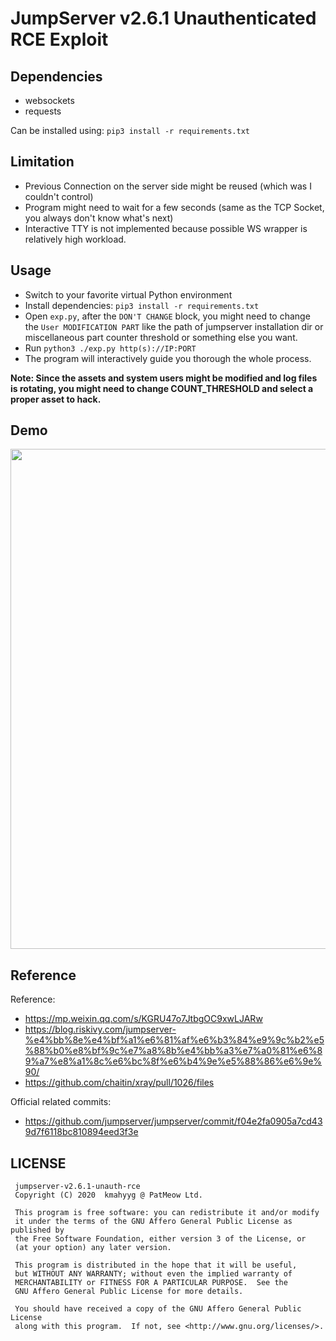 # JumpServer v2.6.1 Unauthenticated RCE Exploit

## Dependencies

- websockets
- requests

Can be installed using: `pip3 install -r requirements.txt`

## Limitation

- Previous Connection on the server side might be reused (which was I couldn't control)
- Program might need to wait for a few seconds (same as the TCP Socket, you always don't know what's next)
- Interactive TTY is not implemented because possible WS wrapper is relatively high workload.

## Usage

- Switch to your favorite virtual Python environment
- Install dependencies: `pip3 install -r requirements.txt`
- Open `exp.py`, after the `DON'T CHANGE` block, you might need to change the `User MODIFICATION PART` like the path of jumpserver installation dir or miscellaneous part counter threshold or something else you want.
- Run `python3 ./exp.py http(s)://IP:PORT`
- The program will interactively guide you thorough the whole process.

**Note: Since the assets and system users might be modified and log files is rotating, you might need to change COUNT_THRESHOLD and select a proper asset to hack.**

## Demo

<p align="center">
  <img width="800" src="https://cdn.jsdelivr.net/gh/kmahyyg/anfu-exphub@master/jumpserver-v2.6.1-unauth-rce/jmsexp.svg">
</p>

## Reference

Reference: 
- https://mp.weixin.qq.com/s/KGRU47o7JtbgOC9xwLJARw
- https://blog.riskivy.com/jumpserver-%e4%bb%8e%e4%bf%a1%e6%81%af%e6%b3%84%e9%9c%b2%e5%88%b0%e8%bf%9c%e7%a8%8b%e4%bb%a3%e7%a0%81%e6%89%a7%e8%a1%8c%e6%bc%8f%e6%b4%9e%e5%88%86%e6%9e%90/
- https://github.com/chaitin/xray/pull/1026/files

Official related commits:
- https://github.com/jumpserver/jumpserver/commit/f04e2fa0905a7cd439d7f6118bc810894eed3f3e


## LICENSE

```
 jumpserver-v2.6.1-unauth-rce
 Copyright (C) 2020  kmahyyg @ PatMeow Ltd.
 
 This program is free software: you can redistribute it and/or modify
 it under the terms of the GNU Affero General Public License as published by
 the Free Software Foundation, either version 3 of the License, or
 (at your option) any later version.
 
 This program is distributed in the hope that it will be useful,
 but WITHOUT ANY WARRANTY; without even the implied warranty of
 MERCHANTABILITY or FITNESS FOR A PARTICULAR PURPOSE.  See the
 GNU Affero General Public License for more details.
 
 You should have received a copy of the GNU Affero General Public License
 along with this program.  If not, see <http://www.gnu.org/licenses/>.
```
